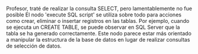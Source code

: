 Profesor, traté de realizar la consulta SELECT, pero lamentablemente no fue posible El nodo 'execute SQL script' se utiliza sobre todo para acciones como crear, eliminar o insertar registros en las tablas. Por ejemplo, cuando se ejecuta un CREATE TABLE, se puede observar en SQL Server que la tabla se ha generado correctamente. Este nodo parece estar más orientado a manipular la estructura de la base de datos en lugar de realizar consultas de selección de datos.
